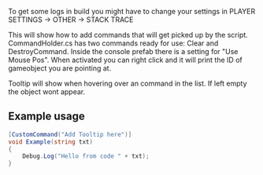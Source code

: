 To get some logs in build you might have to change your settings in PLAYER SETTINGS -> OTHER -> STACK TRACE

This will show how to add commands that will get picked up by the script. CommandHolder.cs has two commands ready for use: Clear and DestroyCommand. Inside the console prefab there is a setting for "Use Mouse Pos". When activated you can right click and it will print the ID of gameobject you are pointing at.

Tooltip will show when hovering over an command in the list. If left empty the object wont appear.

## Example usage
```csharp
[CustomCommand("Add Tooltip here")]
void Example(string txt)
{
    Debug.Log("Hello from code " + txt);
}
```